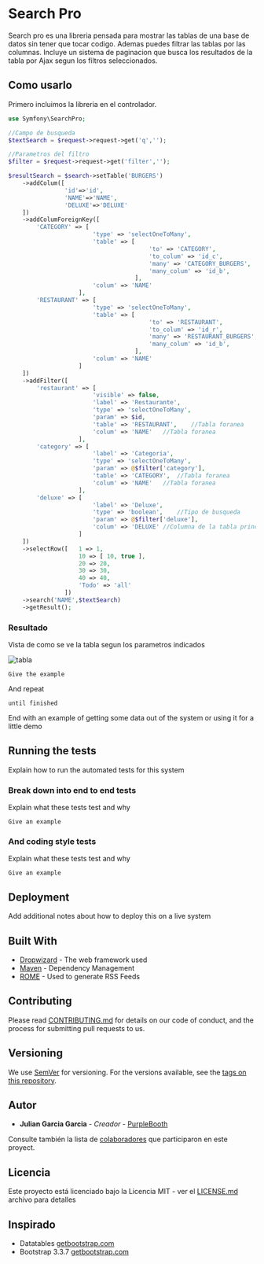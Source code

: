# Search Pro

Search pro es una libreria pensada para mostrar las tablas de una base de datos sin tener que tocar codigo. Ademas puedes filtrar las tablas por las columnas. Incluye un sistema de paginacion que busca los resultados de la tabla por Ajax segun los filtros seleccionados.


## Como usarlo

Primero incluimos la libreria en el controlador.
```php
use Symfony\SearchPro;
```


```php
//Campo de busqueda
$textSearch = $request->request->get('q','');

//Parametros del filtro
$filter = $request->request->get('filter','');

$resultSearch = $search->setTable('BURGERS')
    ->addColum([
                'id'=>'id',
                'NAME'=>'NAME',
                'DELUXE'=>'DELUXE'
    ])
    ->addColumForeignKey([
        'CATEGORY' => [
                        'type' => 'selectOneToMany',
                        'table' => [ 
                                        'to' => 'CATEGORY',
                                        'to_colum' => 'id_c',
                                        'many' => 'CATEGORY_BURGERS',
                                        'many_colum' => 'id_b',
                                    ],
                        'colum' => 'NAME'
                    ],
        'RESTAURANT' => [
                        'type' => 'selectOneToMany',
                        'table' => [ 
                                        'to' => 'RESTAURANT',
                                        'to_colum' => 'id_r',
                                        'many' => 'RESTAURANT_BURGERS',
                                        'many_colum' => 'id_b',
                                    ],
                        'colum' => 'NAME'
                    ]
    ])
    ->addFilter([
        'restaurant' => [
                        'visible' => false,
                        'label' => 'Restaurante',
                        'type' => 'selectOneToMany',
                        'param' => $id,
                        'table' => 'RESTAURANT',	//Tabla foranea
                        'colum' => 'NAME'	//Tabla foranea
                    ],
        'category' => [
                        'label' => 'Categoria',
                        'type' => 'selectOneToMany',
                        'param' => @$filter['category'],
                        'table' => 'CATEGORY',	//Tabla foranea
                        'colum' => 'NAME'	//Tabla foranea
                    ],
        'deluxe' => [
                        'label' => 'Deluxe',
                        'type' => 'boolean',	//Tipo de busqueda
                        'param' => @$filter['deluxe'],
                        'colum' => 'DELUXE'	//Columna de la tabla principal
                    ]
    ])
    ->selectRow([	1 => 1,
                    10 => [ 10, true ],
                    20 => 20,
                    30 => 30,
                    40 => 40,
                    'Todo' => 'all'
                ])
    ->search('NAME',$textSearch)
    ->getResult();
```
### Resultado

Vista de como se ve la tabla segun los parametros indicados


![tabla](https://user-images.githubusercontent.com/24224731/43127144-08474f72-8f2f-11e8-8feb-4f778e01f2b0.JPG)

```
Give the example
```

And repeat

```
until finished
```

End with an example of getting some data out of the system or using it for a little demo

## Running the tests

Explain how to run the automated tests for this system

### Break down into end to end tests

Explain what these tests test and why

```
Give an example
```

### And coding style tests

Explain what these tests test and why

```
Give an example
```

## Deployment

Add additional notes about how to deploy this on a live system

## Built With

* [Dropwizard](http://www.dropwizard.io/1.0.2/docs/) - The web framework used
* [Maven](https://maven.apache.org/) - Dependency Management
* [ROME](https://rometools.github.io/rome/) - Used to generate RSS Feeds

## Contributing

Please read [CONTRIBUTING.md](https://gist.github.com/PurpleBooth/b24679402957c63ec426) for details on our code of conduct, and the process for submitting pull requests to us.

## Versioning

We use [SemVer](http://semver.org/) for versioning. For the versions available, see the [tags on this repository](https://github.com/your/project/tags). 

## Autor

* **Julian Garcia Garcia** - *Creador* - [PurpleBooth](https://github.com/juliangarciaga3)

Consulte también la lista de [colaboradores](https://github.com/juliangarciaga3/SearchPro/graphs/contributors) que participaron en este proyect.

## Licencia

Este proyecto está licenciado bajo la Licencia MIT - ver el [LICENSE.md](LICENSE.md) archivo para detalles

## Inspirado

* Datatables [getbootstrap.com](https://datatables.net/)
* Bootstrap 3.3.7 [getbootstrap.com](https://getbootstrap.com/)
